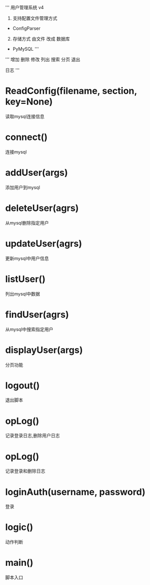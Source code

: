 '''
用户管理系统 v4
1. 支持配置文件管理方式
- ConfigParser
2. 存储方式 由文件 改成 数据库
- PyMySQL
'''

'''
增加
删除
修改
列出
搜索
分页
退出


日志
'''

# ReadConfig(filename, section, key=None)
读取mysql连接信息

# connect()
连接mysql

# addUser(args)
添加用户到mysql

# deleteUser(agrs)
从mysql删除指定用户

# updateUser(agrs)
更新mysql中用户信息

# listUser()
列出mysql中数据

# findUser(agrs)
从mysql中搜索指定用户

# displayUser(args)
分页功能

# logout()
退出脚本

# opLog()
记录登录日志,删除用户日志

# opLog()
记录登录和删除日志

# loginAuth(username, password)
登录

# logic()
动作判断

# main()
脚本入口

